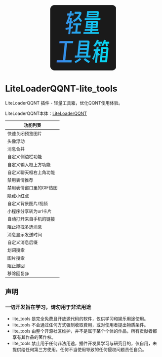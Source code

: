 <div align=center>
  <img src="./icon.png" />
</div>

# LiteLoaderQQNT-lite_tools

LiteLoaderQQNT 插件 - 轻量工具箱，优化QQNT使用体验。

LiteLoaderQQNT本体：[LiteLoaderQQNT](https://github.com/mo-jinran/LiteLoaderQQNT)

| 功能列表 |
| ------------------------------------------- |
| 快速关闭预览图片 |
| 头像浮动 |
| 消息合并 |
| 自定义侧边栏功能 |
| 自定义输入框上方功能 |
| 自定义聊天框右上角功能 |
| 禁用表情推荐 |
| 禁用表情窗口里的GIF热图 |
| 隐藏小红点 |
| 自定义背景图片/视频 |
| 小程序分享转为url卡片 |
| 自动打开来自手机的链接 |
| 阻止拖拽多选消息 |
| 消息显示发送时间 |
| 自定义消息后缀 |
| 划词搜索 |
| 图片搜索 |
| 阻止撤回 |
| 移除回复@ |

## 声明

### 一切开发旨在学习，请勿用于非法用途

- lite_tools 是完全免费且开放源代码的软件，仅供学习和娱乐用途使用。
- lite_tools 不会通过任何方式强制收取费用，或对使用者提出物质条件。
- lite_tools 由整个开源社区维护，并不是属于某个个体的作品，所有贡献者都享有其作品的著作权。
- lite_tools 禁止用于任何非法用途，插件开发属学习与研究目的，仅自用，未提供给任何第三方使用。任何不当使用导致的任何侵权问题责任自负。
